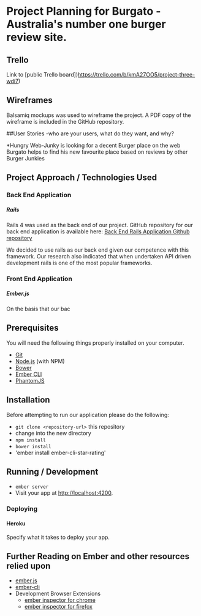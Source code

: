 # Project Planning for Burgato - Australia's number one burger review site.

## Trello

Link to [public Trello board])https://trello.com/b/kmA27OO5/project-three-wdi7)

## Wireframes
Balsamiq mockups was used to wireframe the project. A PDF copy of the wireframe is included in the GitHub repository.


##User Stories -who are your users, what do they want, and why?

*Hungry Web-Junky is looking for a decent Burger place on the web Burgato helps to find his new favourite place based on reviews by other Burger Junkies


## Project Approach /  Technologies Used


### Back End Application

##### Rails
Rails 4 was used as the back end of our project. GitHub repository for our back end application is available here:
[Back End Rails Application Github repository](https://github.com/Yogibeer2001/Burgato)

We decided to use rails as our back end given our competence with this framework. Our research also indicated that when undertaken API driven development rails is one of the most popular frameworks.

### Front End Application
##### Ember.js

On the basis that our bac

## Prerequisites

You will need the following things properly installed on your computer.

* [Git](http://git-scm.com/)
* [Node.js](http://nodejs.org/) (with NPM)
* [Bower](http://bower.io/)
* [Ember CLI](http://ember-cli.com/)
* [PhantomJS](http://phantomjs.org/)

## Installation

Before attempting to run our application please do the following:

* `git clone <repository-url>` this repository
* change into the new directory
* `npm install`
* `bower install`
* 'ember install ember-cli-star-rating'

## Running / Development

* `ember server`
* Visit your app at [http://localhost:4200](http://localhost:4200).

### Deploying

#### Heroku
Specify what it takes to deploy your app.

## Further Reading on Ember and other resources relied upon

* [ember.js](http://emberjs.com/)
* [ember-cli](http://ember-cli.com/)
* Development Browser Extensions
  * [ember inspector for chrome](https://chrome.google.com/webstore/detail/ember-inspector/bmdblncegkenkacieihfhpjfppoconhi)
  * [ember inspector for firefox](https://addons.mozilla.org/en-US/firefox/addon/ember-inspector/)
